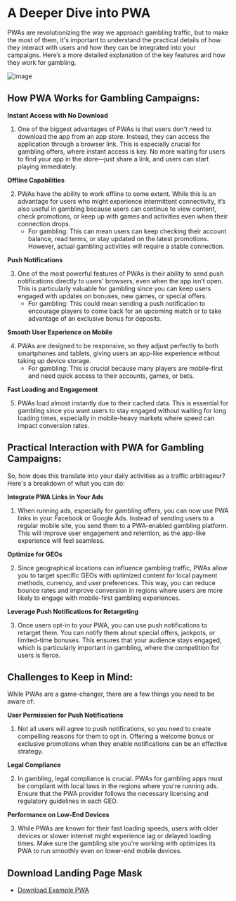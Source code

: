 # A Deeper Dive into PWA

PWAs are revolutionizing the way we approach gambling traffic, but to make the most of them, it's important to understand the practical details of how they interact with users and how they can be integrated into your campaigns. Here’s a more detailed explanation of the key features and how they work for gambling.

![image](/img/5.2/image1.webp)

## How PWA Works for Gambling Campaigns:

**Instant Access with No Download**

1. One of the biggest advantages of PWAs is that users don't need to download the app from an app store. Instead, they can access the application through a browser link. This is especially crucial for gambling offers, where instant access is key. No more waiting for users to find your app in the store—just share a link, and users can start playing immediately.

**Offline Capabilities**

2. PWAs have the ability to work offline to some extent. While this is an advantage for users who might experience intermittent connectivity, it’s also useful in gambling because users can continue to view content, check promotions, or keep up with games and activities even when their connection drops.  
   * For gambling: This can mean users can keep checking their account balance, read terms, or stay updated on the latest promotions. However, actual gambling activities will require a stable connection.

**Push Notifications**

3. One of the most powerful features of PWAs is their ability to send push notifications directly to users' browsers, even when the app isn’t open. This is particularly valuable for gambling since you can keep users engaged with updates on bonuses, new games, or special offers.  
   * For gambling: This could mean sending a push notification to encourage players to come back for an upcoming match or to take advantage of an exclusive bonus for deposits.

**Smooth User Experience on Mobile**

4. PWAs are designed to be responsive, so they adjust perfectly to both smartphones and tablets, giving users an app-like experience without taking up device storage.  
   * For gambling: This is crucial because many players are mobile-first and need quick access to their accounts, games, or bets.

**Fast Loading and Engagement**

5. PWAs load almost instantly due to their cached data. This is essential for gambling since you want users to stay engaged without waiting for long loading times, especially in mobile-heavy markets where speed can impact conversion rates.

## Practical Interaction with PWA for Gambling Campaigns:

So, how does this translate into your daily activities as a traffic arbitrageur? Here's a breakdown of what you can do:

**Integrate PWA Links in Your Ads**

1. When running ads, especially for gambling offers, you can now use PWA links in your Facebook or Google Ads. Instead of sending users to a regular mobile site, you send them to a PWA-enabled gambling platform. This will improve user engagement and retention, as the app-like experience will feel seamless.

**Optimize for GEOs**

2. Since geographical locations can influence gambling traffic, PWAs allow you to target specific GEOs with optimized content for local payment methods, currency, and user preferences. This way, you can reduce bounce rates and improve conversion in regions where users are more likely to engage with mobile-first gambling experiences.

**Leverage Push Notifications for Retargeting**

3. Once users opt-in to your PWA, you can use push notifications to retarget them. You can notify them about special offers, jackpots, or limited-time bonuses. This ensures that your audience stays engaged, which is particularly important in gambling, where the competition for users is fierce.

## Challenges to Keep in Mind:

While PWAs are a game-changer, there are a few things you need to be aware of:

**User Permission for Push Notifications**

1. Not all users will agree to push notifications, so you need to create compelling reasons for them to opt in. Offering a welcome bonus or exclusive promotions when they enable notifications can be an effective strategy.

**Legal Compliance**

2. In gambling, legal compliance is crucial. PWAs for gambling apps must be compliant with local laws in the regions where you're running ads. Ensure that the PWA provider follows the necessary licensing and regulatory guidelines in each GEO.

**Performance on Low-End Devices**

3. While PWAs are known for their fast loading speeds, users with older devices or slower internet might experience lag or delayed loading times. Make sure the gambling site you're working with optimizes its PWA to run smoothly even on lower-end mobile devices.

## Download Landing Page Mask

- [Download Example PWA](/img/5.1/landing-mask.zip)
